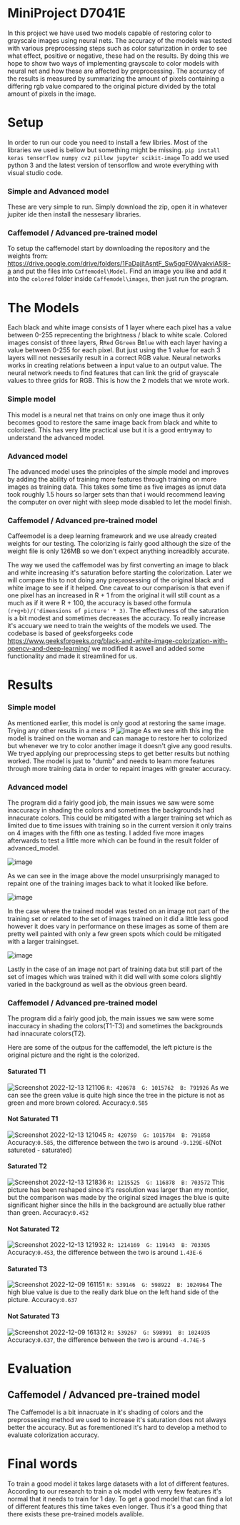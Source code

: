 # MiniProject D7041E

In this project we have used two models capable of restoring color to grayscale images using neural nets. The accuracy of the models was tested with various preprocessing steps such as color saturization in order to see what effect, positive or negative, these had on the results. By doing this we hope to show two ways of implementing grayscale to color models with neural net and how these are affected by preprocessing. The accuracy of the results is measured by summarizing the amount of pixels containing a differing rgb value compared to the original picture divided by the total amount of pixels in the image.



# Setup
In order to run our code you need to install a few libries. Most of the libraries we used is bellow but something might be missing.
`pip install keras tensorflow numpy cv2 pillow jupyter scikit-image` To add we used python 3 and the latest version of tensorflow and wrote everything with visual studio code.

### Simple and Advanced model
These are very simple to run. Simply download the zip, open it in whatever jupiter ide then install the nessesary libraries.

### Caffemodel / Advanced pre-trained model
To setup the caffemodel start by downloading the repository and the weights from: https://drive.google.com/drive/folders/1FaDajjtAsntF_Sw5gqF0WyakviA5l8-a and 
put the files into `Caffemodel\Model`. Find an image you like and add it into the `colored` folder inside `Caffemodel\images`, then just run the program. 



# The Models
Each black and white image consists of 1 layer where each pixel has a value between 0-255 reprecenting the brightness / black to white scale. Colored images consist of three layers, R`Red` G`Green` B`Blue` with each layer having a value between 0-255 for each pixel. But just using the 1 value for each 3 layers will not nessesarily result in a correct RGB value. Neural networks works in creating relations between a input value to an output value. The neural network needs to find features that can link the grid of grayscale values to three grids for RGB. This is how the 2 models that we wrote work.

### Simple model
This model is a neural net that trains on only one image thus it only becomes good to restore the same image back from black and white to colorized. This has very litte practical use but it is a good entryway to understand the advanced model.

### Advanced model
The advanced model uses the principles of the simple model and improves by adding the ability of training more features through training on more images as training data. This takes some time as five images as ipnut data took roughly 1.5 hours so larger sets than that i would recommend leaving the computer on over night with sleep mode disabled to let the model finish. 

### Caffemodel / Advanced pre-trained model
Caffeemodel is a deep learning framework and we use already created weights for our testing. The colorizing is fairly good although the size of the weight file is only 126MB so we don't expect anything increadibly accurate.

The way we used the caffemodel was by first converting an image to black and white increasing it's saturation before starting the colorization. Later we will compare this to not doing any preprosessing of the original black and white image to see if it helped. One caveat to our comparison is that even if one pixel has an increased in R + 1 from the original it will still count as a much as if it were R + 100, the accuracy is based othe formula `(r+g+b)/('dimensions of picture' * 3)`. The effectivness of the saturation is a bit modest and sometimes decreases the accuracy. To really increase it's accuary we need to train the weights of the models we used.
The codebase is based of geeksforgeeks code https://www.geeksforgeeks.org/black-and-white-image-colorization-with-opencv-and-deep-learning/ we modified it aswell and added some functionality and made it streamlined for us.

# Results

### Simple model
As mentioned earlier, this model is only good at restoring the same image. Trying any other results in a mess :P
![image](https://user-images.githubusercontent.com/61740233/207275768-096ab527-b976-41b8-a91e-5ecf4960f06b.png)
As we see with this img the model is trained on the woman and can manage to restore her to colorized but whenever we try to color another image it doesn't give any good results. We tryed applying our preprocessing steps to get better results but nothing worked. The model is just to "dumb" and needs to learn more features through more training data in order to repaint images with greater accuracy.


### Advanced model
The program did a fairly good job, the main issues we saw were some inaccuracy in shading the colors and sometimes the backgrounds had innacurate colors. This could be mitigated with a larger training set which as limited due to time issues with training so in the current version it only trains on 4 images with the fifth one as testing. I added five more images afterwards to test a little more which can be found in the result folder of advanced_model.

![image](https://user-images.githubusercontent.com/60612841/207373258-902bda39-4fe4-4746-a315-2584db6d88c1.png)

As we can see in the image above the model unsurprisingly managed to repaint one of the training images back to what it looked like before.

![image](https://user-images.githubusercontent.com/60612841/207372486-7b3cb7a9-9ac0-4f04-b7d4-6197a8a7b66e.png)

In the case where the trained model was tested on an image not part of the training set or related to the set of images trained on it did a little less good however it does vary in performance on these images as some of them are pretty well painted with only a few green spots which could be mitigated with a larger trainingset.

![image](https://user-images.githubusercontent.com/60612841/207372980-c5cd05d2-ddfc-4cb5-81ac-b31e453a0e63.png)

Lastly in the case of an image not part of training data but still part of the set of images which was trained with it did well with some colors slightly varied in the background as well as the obvious green beard.

### Caffemodel / Advanced pre-trained model
The program did a fairly good job, the main issues we saw were some inaccuracy in shading the colors(T1-T3) and sometimes the backgrounds had innacurate colors(T2).

Here are some of the outpus for the caffemodel, the left picture is the original picture and the right is the colorized.

#### Saturated T1
![Screenshot 2022-12-13 121106](https://user-images.githubusercontent.com/120106208/207303043-14d3f8b4-5fcb-4589-83c5-084bc53e6d65.png)
`R: 420678  G: 1015762  B: 791926`
As we can see the green value is quite high since the tree in the picture is not as green and more brown colored.
Accuracy:`0.585`
#### Not Saturated T1
![Screenshot 2022-12-13 121045](https://user-images.githubusercontent.com/120106208/207302957-615ac633-6ca6-4e68-a79c-29028006b905.png)
`R: 420759  G: 1015784  B: 791858`
Accuracy:`0.585`, the difference between the two is around `-9.129E-6`(Not satureted - saturated)
#### Saturated T2

![Screenshot 2022-12-13 121836](https://user-images.githubusercontent.com/120106208/207304257-22edaeb4-0d9c-4bfe-bb91-7483c5b89c0d.png)
`R: 1215525  G: 116878  B: 703572`
This picture has been reshaped since it's resolution was larger than my montior, but the comparison was made by the original sized images  the blue is quite significant higher since the hills in the background are actually blue rather than green.
Accuracy:`0.452`

#### Not Saturated T2
![Screenshot 2022-12-13 121932](https://user-images.githubusercontent.com/120106208/207304389-dad1697b-7f9a-42d9-96f2-3ad795a6d0d6.png)
`R: 1214169  G: 119143  B: 703305`
Accuracy:`0.453`, the difference between the two is around `1.43E-6`


#### Saturated T3
![Screenshot 2022-12-09 161151](https://user-images.githubusercontent.com/120106208/206735776-d5c6e35b-9c78-4f3c-8e02-dab9cc25038e.png)
`R: 539146  G: 598922  B: 1024964`
The high blue value is due to the really dark blue on the left hand side of the picture. Accuracy:`0.637`

#### Not Saturated T3
![Screenshot 2022-12-09 161312](https://user-images.githubusercontent.com/120106208/206735892-bdfcd25a-92d1-44c0-b7ae-d2313139c748.png)
`R: 539267  G: 598991  B: 1024935`
Accuracy:`0.637`, the difference between the two is around `-4.74E-5`

# Evaluation
## Caffemodel / Advanced pre-trained model
The Caffemodel is a bit innacruate in it's shading of colors and the preprossesing method we used to increase it's saturation does not always better the accuracy. But as forementioned it's hard to develop a method to evaluate colorization accuracy.

# Final words
To train a good model it takes large datasets with a lot of different features. According to our research to train a ok model with verry few features it's normal that it needs to train for 1 day. To get a good model that can find a lot of different features this time takes even longer. Thus it's a good thing that there exists these pre-trained models avalible.

